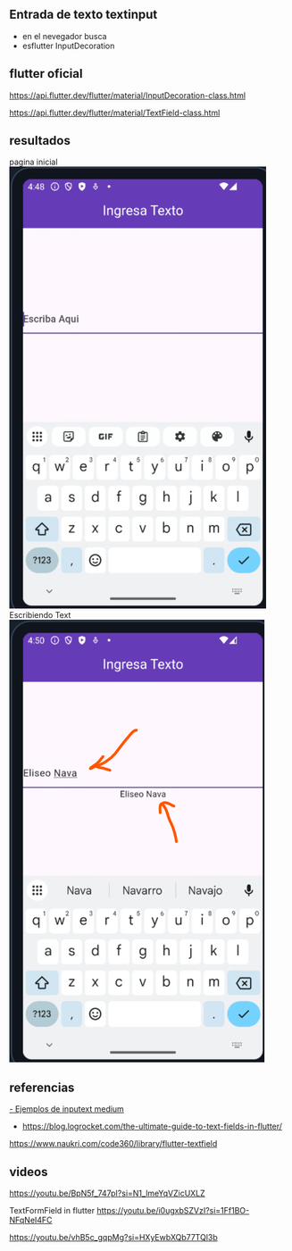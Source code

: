 ## Entrada de texto textinput
- en el nevegador busca 
- esflutter InputDecoration

## flutter oficial

https://api.flutter.dev/flutter/material/InputDecoration-class.html

https://api.flutter.dev/flutter/material/TextField-class.html


## resultados
pagina inicial
![alt text](image.png)
Escribiendo Text
![alt text](image-1.png)


## referencias
[- Ejemplos de inputext medium](https://medium.com/@paghadalsneh/a-visual-guide-to-input-decorations-for-flutter-textfield-6f805d1991b7)

- https://blog.logrocket.com/the-ultimate-guide-to-text-fields-in-flutter/

https://www.naukri.com/code360/library/flutter-textfield


## videos

https://youtu.be/BpN5f_747pI?si=N1_lmeYqVZicUXLZ

TextFormField in flutter
https://youtu.be/i0ugxbSZVzI?si=1Ff1BO-NFqNeI4FC


https://youtu.be/vhB5c_gqpMg?si=HXyEwbXQb77TQl3b